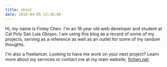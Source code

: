 ```yaml
---
title: about
date: 2018-04-05 22:36:08
---
```

Hi, my name is Finley Chen. I'm an 18 year old web developer and student at Cal Poly San Luis Obispo. I am using this blog as a record of some of my projects, serving as a reference as well as an outlet for some of my random thoughts. 

I'm also a freelancer. Looking to have me work on your next project? Learn more about my services or contact me at my main website, [fjchen.net](fjchen.net).
